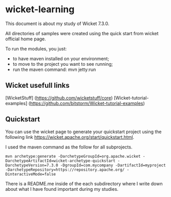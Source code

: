 # wicket-learning
This document is about my study of Wicket 7.3.0.

All directories of samples were created using the quick start from wicket official home page.

To run the modules, you just:
- to have maven installed on your environment;
- to move to the project you want to see running;
- run the maven command: mvn jetty:run

## Wicket usefull links

[WicketStuff] (https://github.com/wicketstuff/core)
[Wicket-tutorial-examples] (https://github.com/bitstorm/Wicket-tutorial-examples)
		

## Quickstart
You can use the wicket page to generate your quickstart project using the following link https://wicket.apache.org/start/quickstart.html.

I used the maven command as the follow for all subprojects.

```
mvn archetype:generate -DarchetypeGroupId=org.apache.wicket -DarchetypeArtifactId=wicket-archetype-quickstart -DarchetypeVersion=7.3.0 -DgroupId=com.mycompany -DartifactId=myproject -DarchetypeRepository=https://repository.apache.org/ -DinteractiveMode=false
```

There is a README.me inside of the each subdirectory where I write down about what I have found important during my studies.
		
		
		
	
